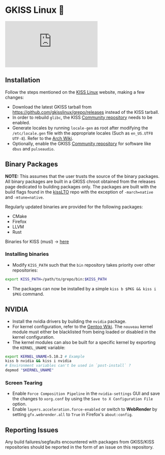 # GKISS Linux 🐂

![Downloads](https://img.shields.io/github/downloads/gkisslinux/grepo/latest/gkiss-chroot-2021.04.29.tar.xz)

## Installation

Follow the steps mentioned on the [KISS Linux](https://k1sslinux.org/install) website, making a few changes:

* Download the latest GKISS tarball from https://github.com/gkisslinux/grepo/releases instead of the KISS tarball.
* In order to rebuild `glibc`, the KISS [Community repository](https://github.com/kiss-community/repo-community) needs to be enabled.
* Generate locales by running `locale-gen` as root after modifying the `/etc/locale.gen` file with the appropriate locales (Such as `en_US.UTF8 UTF-8`). Refer to the [Arch Wiki](https://wiki.archlinux.org/index.php/Locale).
* Optionally, enable the GKISS [Community repository](https://github.com/gkisslinux/gcommunity) for software like `dbus` and `pulseaudio`.

## Binary Packages

**NOTE:** This assumes that the user trusts the source of the binary packages. All binary packages are built in a GKISS chroot obtained from the releases page dedicated to building packages only. The packages are built with the build flags found in the [kissLTO](https://github.com/git-bruh/kissLTO) repo with the exception of `-march=native` and `-mtune=native`.

Regularly updated binaries are provided for the following packages:
* CMake
* Firefox
* LLVM
* Rust

Binaries for KISS (musl) -> [here](https://github.com/kiss-community/repo-bin)

### Installing binaries

* Modify `KISS_PATH` such that the `bin` repository takes priority over other repositories:
```sh
export KISS_PATH=/path/to/grepo/bin:$KISS_PATH
```
* The packages can now be installed by a simple `kiss b $PKG && kiss i $PKG` command.

## NVIDIA

* Install the nvidia drivers by building the `nvidia` package.
* For kernel configuration, refer to the [Gentoo Wiki](https://wiki.gentoo.org/wiki/NVIDIA/nvidia-drivers#Kernel_compatibility). The `nouveau` kernel module must either be blacklisted from being loaded or disabled in the kernel configuration.
* The kernel modules can also be built for a specific kernel by exporting the `KERNEL_UNAME` variable:
```sh
export KERNEL_UNAME=5.10.2 # Example
kiss b nvidia && kiss i nvidia
# Environment variables can't be used in `post-install` ?
depmod "$KERNEL_UNAME"
```

### Screen Tearing
* Enable `Force Composition Pipeline` in the `nvidia-settings` GUI and save the changes to `xorg.conf` by using the `Save to X Configuration File` option.
* Enable `layers.acceleration.force-enabled` or switch to **WebRender** by setting `gfx.webrender.all` to `True` in Firefox's `about:config`.

## Reporting Issues

Any build failures/segfaults encountered with packages from GKISS/KISS repositories should be reported in the form of an issue on this repository.
